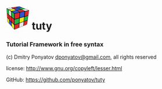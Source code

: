 # ![logo](https://github.com/ponyatov/icons/raw/master/Rubik_64x64.png) tuty
### Tutorial Framework in free syntax

(c) Dmitry Ponyatov <dponyatov@gmail.com>, all rights reserved

license: http://www.gnu.org/copyleft/lesser.html

GitHub: https://github.com/ponyatov/tuty

